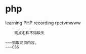 # php
learning PHP recording rpctvmwww


~~~smart.ini缺少has_ydcontroller=1, startup无法登陆后台；
	网点名称不得缺失

~~~抓取网页内容,
~~~CSS


